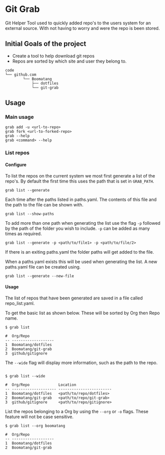 Git Grab
========

Git Helper Tool used to quickly added repo's to the users system for an
external source. With not having to worry and were the repo is been
stored.

Initial Goals of the project
----------------------------

-   Create a tool to help download git repos
-   Repos are sorted by which site and user they belong to.
```
code
└── github.com
        └── Boomatang
            ├── dotfiles
            └── git-grab
```

Usage
-----

### Main usage
```
grab add -u <url-to-repo>
grab fork <url-to-forked-repo>
grab --help
grab <command> --help
```
### List repos

#### Configure
To list the repos on the current system we most first generate a
list of the repo's. By default the first time this uses the path that is
set in `GRAB_PATH`.

```
grab list --generate
```

Each time after the paths listed in paths.yaml. The contents of
this file and the path to the file can be shown with.
```
grab list --show-paths
```

To add more than one path when generating the list use the flag `-p`
followed by the path of the folder you wish to include. `-p` can be
added as many times as required.

```
grab list --generate -p <path/to/file1> -p <path/to/file/2>
```

If there is an exiting paths.yaml the folder paths will get added
to the file.


When a paths.yaml exists this will be used when generating the
list. A new paths.yaml file can be created using.
```
grab list --generate --new-file
```

#### Usage
The list of repos that have been generated are saved in a file called
repo_list.yaml.

To get the basic list as shown below. These will be sorted by Org then
Repo name.
```
$ grab list

#  Org/Repo
-- -------------------
1  Boomatang/dotfiles
2  Boomatang/git-grab
3  github/gitignore

```

The `--wide` flag will display more information, such as the path to the
repo.
```

$ grab list --wide

#  Org/Repo             Location
-- -------------------- ------------------------
1  Boomatang/dotfiles   <path/to/repo/dotfiles>
2  Boomatang/git-grab   <path/to/repo/git-grab>
3  github/gitignore     <path/to/repo/gitignore>
```

List the repos belonging to a Org by using the `--org` or `-o` flags.
These feature will not be case sensitive.
```
$ grab list --org boomatang

#  Org/Repo
-- -------------------
1  Boomatang/dotfiles
2  Boomatang/git-grab

```
